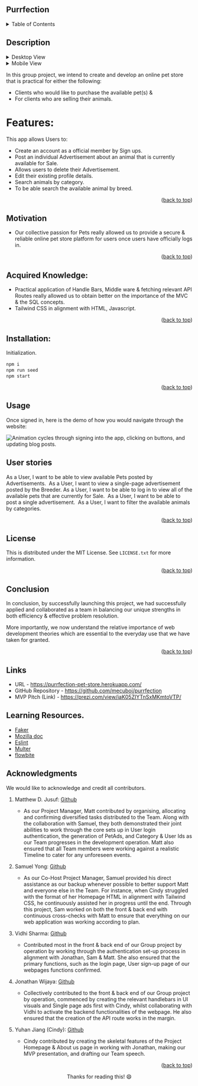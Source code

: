 ## Purrfection
<a id="readme-top"></a>

<!-- TABLE OF CONTENTS -->
<details>
  <summary>Table of Contents</summary>
  <ol>
    <li><a href="#description">Description</a></li>
    <li><a href="#motivation">Motivation</a></li>
    <li><a href="#acquired-knowledge">Acquired Knowledge</a></li>
    <li><a href="#installation">Installation</a></li>
    <li><a href="#user-stories">User stories</a></li>
    <li><a href="#license">License</a></li>
    <li><a href="#conclusion">Conclusion</a></li>
    <li><a href="#links">Links</a></li>
    <li><a href="#acknowledgments">Acknowledgments</a></li>
  </ol>
</details>

## Description
<details> <summary>Desktop View</summary>

![Desktop-view](./public/images/Desktop-view.png)

</details>

<details><summary>Mobile View</summary>

<p align="center">
<img src="./public/images/Mobile-view.png"/>
</p>

</details>

In this group project, we intend to create and develop an online pet store that is practical for either the following:
- Clients who would like to purchase the available pet(s) & 
- For clients who are selling their animals. 

# Features:
This app allows Users to:
- Create an account as a official member by Sign ups. 
- Post an individual Advertisement about an animal that is currently available for Sale. 
- Allows users to delete their Advertisement. 
- Edit their existing profile details. 
- Search animals by category. 
- To be able search the available animal by breed. 

<p align="right">(<a href="#readme-top">back to top</a>)</p>

<!--Motivation of Development-->
## Motivation
- Our collective passion for Pets really allowed us  to provide a secure & reliable online pet store platform for users once users have officially logs in.
<p align="right">(<a href="#readme-top">back to top</a>)</p>

<!--Acquired Knowledge-->
## Acquired Knowledge:
- Practical application of Handle Bars, Middle ware & fetching relevant API Routes really allowed us to obtain better on the importance of the MVC & the SQL concepts. 
- Tailwind CSS in alignment with HTML, Javascript.

<p align="right">(<a href="#readme-top">back to top</a>)</p>

<!--INSTALLATION-->
## Installation:
Initialization. 
```
npm i 
npm run seed
npm start 
```
<p align="right">(<a href="#readme-top">back to top</a>)</p>

## Usage
Once signed in, here is the demo of how you would navigate through the website:

![Animation cycles through signing into the app, clicking on buttons, and updating blog posts.](./public/images/demo.gif) 


<!--USER STORIES-->
## User stories
As a User, I want to be able to view available Pets posted by Advertisements. 
As a User, I want to view a single-page advertisement posted by the Breeder.
As a User, I want to be able to log in to view all of the available pets that are currently for Sale. 
As a User, I want to be able to post a single advertisement. 
As a User, I want to filter the available animals by categories.

<p align="right">(<a href="#readme-top">back to top</a>)</p>

<!-- LICENSE -->
## License
This is distributed under the MIT License. See `LICENSE.txt` for more information.
<p align="right">(<a href="#readme-top">back to top</a>)</p>
 
<!-- CONCLUSION -->
## Conclusion
In conclusion, by successfully launching this project, we had successfully applied and collaborated as a team in balancing our unique strengths in both efficiency & effective problem resolution.  

More importantly, we now understand the relative importance of web development theories which are essential to the everyday use that we have taken for granted. 

<p align="right">(<a href="#readme-top">back to top</a>)</p>

<!--REFERENCE LINKS-->
## Links 

* URL -  https://purrfection-pet-store.herokuapp.com/
* GitHub Repository - https://github.com/mecuboi/purrfection
* MVP Pitch (Link) -  https://prezi.com/view/iaK05ZIYTnSxMKmtoVTP/

## Learning Resources. 
* [Faker](https://fakerjs.dev/guide/)
* [Mozilla doc](https://developer.mozilla.org/en-US/)
* [Eslint](https://devdocs.io/eslint/)
* [Multer](https://www.npmjs.com/package/multer) 
* [flowbite](https://flowbite.com/docs/getting-started/introduction/)


<!-- ACKNOWLEDGMENTS -->
## Acknowledgments
 
We would like to acknowledge and credit all contributors.

1.    Matthew D. Jusuf: [Github](https://github.com/mecuboi)
       - As our Project Manager, Matt contributed by organising, allocating and confirming diversified tasks   distributed to the Team. Along with the collaboration with Samuel, they both demonstrated their joint abilities to work through the core sets up in User login authentication, the generation of PetAds, and Category & User Ids as our Team progresses in the development operation. Matt also ensured that all Team members were working against a realistic Timeline to cater for any unforeseen events. 

2.   Samuel Yong: [Github](https://github.com/KangaZero)
     - As our Co-Host Project Manager, Samuel provided his direct assistance as our backup whenever possible to better support Matt and everyone else in the Team. For instance, when Cindy struggled with the format of her Homepage HTML in alignment with Tailwind CSS, he continuously assisted her in progress until the end. Through this project, Sam worked on both the front & back end with continuous cross-checks with Matt to ensure that everything on our web application was working according to plan. 

3.  Vidhi Sharma: [Github](https://github.com/Vidhi0307)
    - Contributed most in the front & back end of our Group project by operation by working through the authentication set-up process in alignment with Jonathan, Sam & Matt. She also ensured that the primary functions, such as the login page, User sign-up page of our webpages functions confirmed. 

4. Jonathan Wijaya: [Github](https://github.com/jonnwijaya)
   - Collectively contributed to the front & back end of our Group project by operation, commenced by creating the relevant handlebars in UI visuals and Single page ads first with Cindy, whilst collaborating with Vidhi to activate the backend functionalities of the webpage. He also ensured that the creation of the API route works in the margin.

5. Yuhan Jiang (Cindy): [Github](https://github.com/CindzaJ)
    - Cindy contributed by creating the skeletal features of the Project Homepage & About us page in working with Jonathan, making our MVP presentation, and drafting our Team speech. 

<p align="right">(<a href="#readme-top">back to top</a>)</p>
<p align="center">Thanks for reading this! 😄</p>